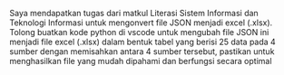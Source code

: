 Saya mendapatkan tugas dari matkul Literasi Sistem Informasi dan Teknologi Informasi untuk mengonvert file JSON menjadi excel (.xlsx). Tolong buatkan kode python di vscode untuk mengubah file JSON ini menjadi file excel (.xlsx) dalam bentuk tabel yang berisi 25 data pada 4 sumber dengan memisahkan antara 4 sumber tersebut, pastikan untuk menghasilkan file yang mudah dipahami dan berfungsi secara optimal
